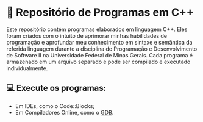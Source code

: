 # :open_file_folder: Repositório de Programas em C++

Este repositório contém programas elaborados em linguagem C++. Eles foram criados com o intuito de aprimorar minhas habilidades de programação e aprofundar meu conhecimento em sintaxe e semântica da referida linguagem durante a disciplina de Programação e Desenvolvimento de Software II na Universidade Federal de Minas Gerais. Cada programa é armazenado em um arquivo separado e pode ser compilado e executado individualmente.

## 💻 Execute os programas:
- Em IDEs, como o Code::Blocks;
- Em Compiladores Online, como o [GDB](https://www.onlinegdb.com/online_c_compiler#).

